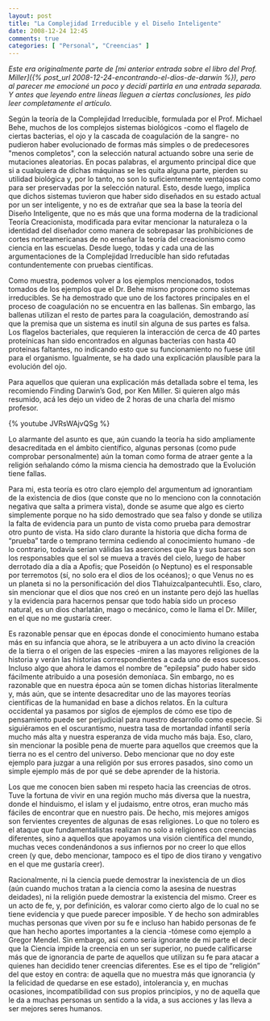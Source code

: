 ```yaml
---
layout: post
title: "La Complejidad Irreducible y el Diseño Inteligente"
date: 2008-12-24 12:45
comments: true
categories: [ "Personal", "Creencias" ]
---
```


_Este era originalmente parte de 
[mi anterior entrada sobre el libro del Prof. Miller]({% post_url 2008-12-24-encontrando-el-dios-de-darwin %}), 
pero al parecer me emocioné un poco y decidí partirla en una entrada separada. Y antes que leyendo entre líneas 
lleguen a ciertas conclusiones, les pido leer completamente el artículo._

Según la teoría de la Complejidad Irreducible, formulada por el Prof. Michael Behe, muchos de los complejos sistemas 
biológicos -como el flagelo de ciertas bacterias, el ojo y la cascada de coagulación de la sangre- no pudieron haber 
evolucionado de formas más simples o de predecesores "menos completos", con la selección natural actuando sobre una 
serie de mutaciones aleatorias. En pocas palabras, el argumento principal dice que si a cualquiera de dichas máquinas 
se les quita alguna parte, pierden su utilidad biológica y, por lo tanto, no son lo suficientemente ventajosas como 
para ser preservadas por la selección natural. Esto, desde luego, implica que dichos sistemas tuvieron que haber sido 
diseñados en su estado actual por un ser inteligente, y no es de extrañar que sea la base la teoría del Diseño 
Inteligente, que no es más que una forma moderna de la tradicional Teoría Creacionista, modificada para evitar 
mencionar la naturaleza o la identidad del diseñador como manera de sobrepasar las prohibiciones de cortes 
norteamericanas de no enseñar la teoría del creacionismo como ciencia en las escuelas. Desde luego, todas y cada una 
de las argumentaciones de la Complejidad Irreducible han sido refutadas contundentemente con pruebas científicas.

<!-- more -->

Como muestra, podemos volver a los ejemplos mencionados, todos tomados de los ejemplos que el Dr. Behe mismo propone 
como sistemas irreducibles. Se ha demostrado que uno de los factores principales en el proceso de coagulación no se 
encuentra en las ballenas. Sin embargo, las ballenas utilizan el resto de partes para la coagulación, demostrando así 
que la premisa que un sistema es inutil sin alguna de sus partes es falsa. Los flagelos bacteriales, que requieren 
la interacción de cerca de 40 partes proteínicas han sido encontrados en algunas bacterias con hasta 40 proteinas 
faltantes, no indicando esto que su funcionamiento no fuese útil para el organismo. Igualmente, se ha dado una 
explicación plausible para la evolución del ojo.

Para aquellos que quieran una explicación más detallada sobre el tema, les recomiendo Finding Darwin’s God, por Ken 
Miller. Si quieren algo más resumido, acá les dejo un video de 2 horas de una charla del mismo profesor.

{% youtube JVRsWAjvQSg %}

Lo alarmante del asunto es que, aún cuando la teoría ha sido ampliamente desacreditada en el ámbito científico, 
algunas personas (como pude comprobar personalmente) aún la toman como forma de atraer gente a la religión señalando 
cómo la misma ciencia ha demostrado que la Evolución tiene fallas.

Para mi, esta teoría es otro claro ejemplo del argumentum ad ignorantiam de la existencia de dios (que conste que no 
lo menciono con la connotación negativa que salta a primera vista), donde se asume que algo es cierto simplemente porque 
no ha sido demostrado que sea falso y donde se utiliza la falta de evidencia para un punto de vista como prueba para 
demostrar otro punto de vista. Ha sido claro durante la historia que dicha forma de “prueba” tarde o temprano termina 
cediendo al conocimiento humano -de lo contrario, todavía serían válidas las aserciones que Ra y sus barcas son los 
responsables que el sol se mueva a través del cielo, luego de haber derrotado día a día a Apofis; que Poseidón (o Neptuno) 
es el responsable por terremotos (sí, no solo era el dios de los océanos); o que Venus no es un planeta si no la 
personificación del dios Tlahuizcalpantecuhtli. Eso, claro, sin mencionar que el dios que nos creó en un instante pero 
dejó las huellas y la evidencia para hacernos pensar que todo había sido un proceso natural, es un dios charlatán, mago 
o mecánico, como le llama el Dr. Miller, en el que no me gustaría creer.

Es razonable pensar que en épocas donde el conocimiento humano estaba más en su infancia que ahora, se le atribuyera a 
un acto divino la creación de la tierra o el origen de las especies -miren a las mayores religiones de la historia y 
verán las historias correspondientes a cada uno de esos sucesos. Incluso algo que ahora le damos el nombre de “epilepsia” 
pudo haber sido fácilmente atribuido a una posesión demoníaca. Sin embargo, no es razonable que en nuestra época aún 
se tomen dichas historias literalmente y, más aún, que se intente desacreditar uno de las mayores teorías científicas 
de la humanidad en base a dichos relatos. En la cultura occidental ya pasamos por siglos de ejemplos de cómo ese tipo 
de pensamiento puede ser perjudicial para nuestro desarrollo como especie. Si siguiéramos en el oscurantismo, nuestra 
tasa de mortandad infantil sería mucho más alta y nuestra esperanza de vida mucho más baja. Eso, claro, sin mencionar 
la posible pena de muerte para aquellos que creemos que la tierra no es el centro del universo. Debo mencionar que no 
doy este ejemplo para juzgar a una religión por sus errores pasados, sino como un simple ejemplo más de por qué se debe 
aprender de la historia.

Los que me conocen bien saben mi respeto hacia las creencias de otros. Tuve la fortuna de vivir en una región mucho más 
diversa que la nuestra, donde el hinduismo, el islam y el judaismo, entre otros, eran mucho más fáciles de encontrar que 
en nuestro pais. De hecho, mis mejores amigos son fervientes creyentes de algunas de esas religiones. Lo que no tolero es 
el ataque que fundamentalistas realizan no solo a religiones con creencias diferentes, sino a aquellos que apoyamos una 
visión científica del mundo, muchas veces condenándonos a sus infiernos por no creer lo que ellos creen (y que, debo 
mencionar, tampoco es el tipo de dios tirano y vengativo en el que me gustaría creer).

Racionalmente, ni la ciencia puede demostrar la inexistencia de un dios (aún cuando muchos tratan a la ciencia como la 
asesina de nuestras deidades), ni la religión puede demostrar la existencia del mismo. Creer es un acto de fe, y, por 
definición, es valorar como cierto algo de lo cual no se tiene evidencia y que puede parecer imposible. Y de hecho son 
admirables muchas personas que viven por su fe e incluso han habido personas de fe que han hecho aportes importantes a 
la ciencia -tómese como ejemplo a Gregor Mendel. Sin embargo, así como sería ignorante de mi parte el decir que la Ciencia 
impide la creencia en un ser superior, no puede calificarse más que de ignorancia de parte de aquellos que utilizan su fe 
para atacar a quienes han decidido tener creencias diferentes. Ese es el tipo de “religión” del que estoy en contra: de 
aquella que no muestra más que ignorancia (y la felicidad de quedarse en ese estado), intolerancia y, en muchas ocasiones, 
incompatibilidad con sus propios principios, y no de aquella que le da a muchas personas un sentido a la vida, a sus 
acciones y las lleva a ser mejores seres humanos.